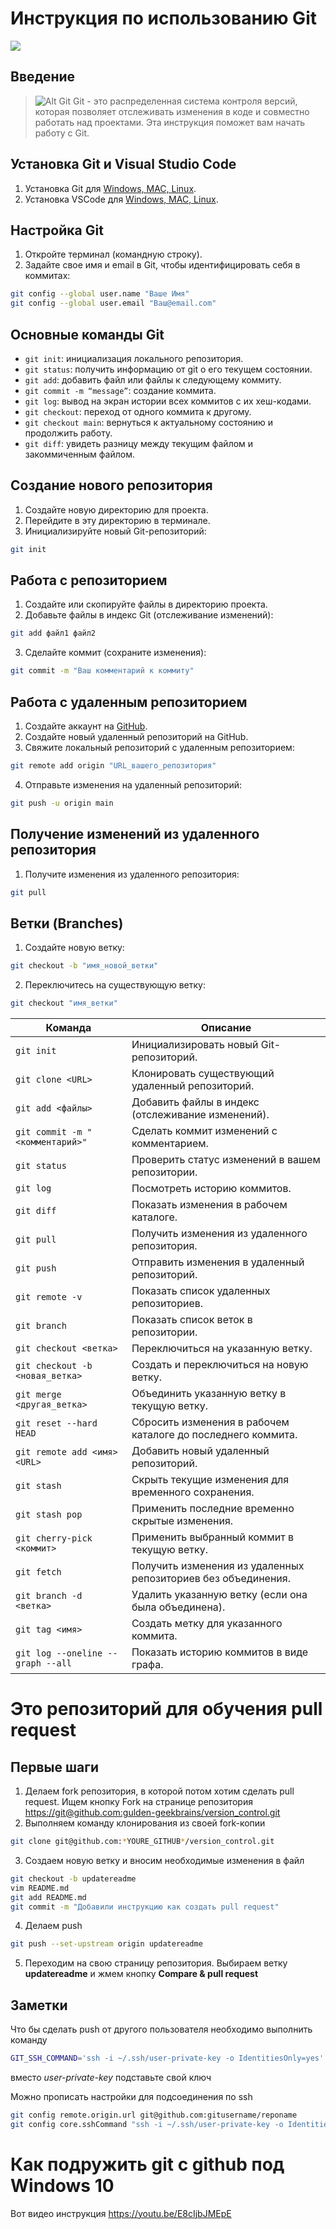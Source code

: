﻿


# Инструкция по использованию Git 
![](https://habrastorage.org/r/w1560/getpro/habr/upload_files/8aa/ef5/e12/8aaef5e1215f13b6799feea012e10702.png)
## Введение
>![Alt Git](https://img.icons8.com/color/32/git.png)     Git - это распределенная система контроля версий, которая позволяет отслеживать изменения в коде и совместно работать над проектами. Эта инструкция поможет вам начать работу с Git.

## Установка Git и Visual Studio Code

1. Установка Git для [Windows, MAC, Linux](https://git-scm.com/). 
2. Установка VSCode для [Windows, MAC, Linux](https://code.visualstudio.com/Download).

## Настройка Git

1. Откройте терминал (командную строку).
2. Задайте свое имя и email в Git, чтобы идентифицировать себя в коммитах: 

 ```bash
git config --global user.name "Ваше Имя"
git config --global user.email "Ваш@email.com"
```

## Основные команды Git

- `git init`: инициализация локального репозитория.
- `git status`: получить информацию от git о его текущем состоянии.
- `git add`: добавить файл или файлы к следующему коммиту.
- `git commit -m “message”`: создание коммита.
- `git log`: вывод на экран истории всех коммитов с их хеш-кодами.
- `git checkout`: переход от одного коммита к другому.
- `git checkout main`: вернуться к актуальному состоянию и продолжить работу.
- `git diff`: увидеть разницу между текущим файлом и закоммиченным файлом.

## Создание нового репозитория

1. Создайте новую директорию для проекта.
2. Перейдите в эту директорию в терминале.
3. Инициализируйте новый Git-репозиторий:
```bash
git init
```


## Работа с репозиторием

1. Создайте или скопируйте файлы в директорию проекта.
2. Добавьте файлы в индекс Git (отслеживание изменений):
```bash
git add файл1 файл2
```
3. Сделайте коммит (сохраните изменения):
```bash
git commit -m "Ваш комментарий к коммиту"
```

## Работа с удаленным репозиторием

1. Создайте аккаунт на [GitHub](https://github.com/).
2. Создайте новый удаленный репозиторий на GitHub.
3. Свяжите локальный репозиторий с удаленным репозиторием:
```bash
git remote add origin "URL_вашего_репозитория"
```

4. Отправьте изменения на удаленный репозиторий:
```bash
git push -u origin main
```

## Получение изменений из удаленного репозитория

1. Получите изменения из удаленного репозитория:
```bash
git pull
```
## Ветки (Branches)

1. Создайте новую ветку:
```bash
git checkout -b "имя_новой_ветки"
```
2. Переключитесь на существующую ветку:
```bash
git checkout "имя_ветки"
```

| Команда                                      | Описание                                                    |
|---------------------------------------------|------------------------------------------------------------|
| `git init`                                  | Инициализировать новый Git-репозиторий.                    |
| `git clone <URL>`                          | Клонировать существующий удаленный репозиторий.           |
| `git add <файлы>`                          | Добавить файлы в индекс (отслеживание изменений).          |
| `git commit -m "<комментарий>"`           | Сделать коммит изменений с комментарием.                  |
| `git status`                               | Проверить статус изменений в вашем репозитории.            |
| `git log`                                  | Посмотреть историю коммитов.                               |
| `git diff`                                 | Показать изменения в рабочем каталоге.                    |
| `git pull`                                 | Получить изменения из удаленного репозитория.             |
| `git push`                                 | Отправить изменения в удаленный репозиторий.             |
| `git remote -v`                            | Показать список удаленных репозиториев.                   |
| `git branch`                               | Показать список веток в репозитории.                      |
| `git checkout <ветка>`                    | Переключиться на указанную ветку.                         |
| `git checkout -b <новая_ветка>`           | Создать и переключиться на новую ветку.                  |
| `git merge <другая_ветка>`                | Объединить указанную ветку в текущую ветку.              |
| `git reset --hard HEAD`                   | Сбросить изменения в рабочем каталоге до последнего коммита. |
| `git remote add <имя> <URL>`              | Добавить новый удаленный репозиторий.                     |
| `git stash`                                | Скрыть текущие изменения для временного сохранения.     |
| `git stash pop`                            | Применить последние временно скрытые изменения.          |
| `git cherry-pick <коммит>`                | Применить выбранный коммит в текущую ветку.              |
| `git fetch`                                | Получить изменения из удаленных репозиториев без объединения. |
| `git branch -d <ветка>`                   | Удалить указанную ветку (если она была объединена).      |
| `git tag <имя>`                           | Создать метку для указанного коммита.                    |
| `git log --oneline --graph --all`         | Показать историю коммитов в виде графа.                  |



# Это репозиторий для обучения pull request

## Первые шаги

1. Делаем fork репозитория, в которой потом хотим сделать pull request. Ищем кнопку Fork на странице репозитория <https://git@github.com:gulden-geekbrains/version_control.git>
2. Выполняем команду клонирования из своей fork-копии
```sh
git clone git@github.com:*YOURE_GITHUB*/version_control.git
```
3. Создаем новую ветку и вносим необходимые изменения в файл
```sh
git checkout -b updatereadme
vim README.md
git add README.md
git commit -m "Добавили инструкцию как создать pull request"
```
4. Делаем push  
```sh
git push --set-upstream origin updatereadme
```
5. Переходим на свою страницу репозитория. Выбираем ветку **updatereadme** и жмем кнопку **Compare & pull request**

## Заметки

Что бы сделать push от другого пользователя необходимо выполнить команду
```sh
GIT_SSH_COMMAND='ssh -i ~/.ssh/user-private-key -o IdentitiesOnly=yes' git push git@github.com:gulden-geekbrains/version_control.git
```

вместо *user-private-key* подставьте свой ключ

Можно прописать настройки для подсоединения по ssh
```sh
git config remote.origin.url git@github.com:gitusername/reponame
git config core.sshCommand "ssh -i ~/.ssh/user-private-key -o IdentitiesOnly=yes"
```
# Как подружить git с github под Windows 10

Вот видео инструкция https://youtu.be/E8cIjbJMEpE


